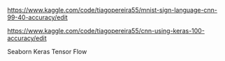 https://www.kaggle.com/code/tiagopereira55/mnist-sign-language-cnn-99-40-accuracy/edit


https://www.kaggle.com/code/tiagopereira55/cnn-using-keras-100-accuracy/edit

Seaborn
Keras
Tensor Flow